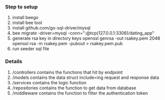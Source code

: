 ### Step to setup
1. install beego
2. install bee tool
3. install github.com/go-sql-driver/mysql
3. bee migrate -driver=mysql -conn="<username>:<password>@tcp(127.0.0.1:3306)/dating_app" 
4. generate rsa key in directory keys
openssl genrsa -out rsakey.pem 2048
openssl rsa -in rsakey.pem -pubout > rsakey.pem.pub
5. run seeder sql file

### Details
1. /controllers contains the functions that hit by endpoint
2. /models contains the data struct include=ing request and response data
3. /services contains the logic function 
4. /repositories contains the function to get data from database
5. /middleware contains the function to filter the authentication token
